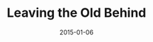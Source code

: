 ---
layout: base.njk
title : 'Leaving the Old Behind' 
view_title : 'Leaving the Old Behind' 
year : '2015' 
date : '2015-01-06' 
img_file : '/drawing/leavingtheoldbehind.png' 
html_file : 'leavingtheoldbehind' 
next_html : 'myresolutionistoquiteating.html' 
year_order : '2' 
permalink : "title/{{html_file}}.html"
---